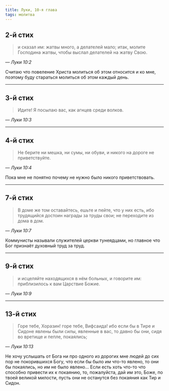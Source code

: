 ```yaml
---
title: Луки, 10-я глава
tags: молитва
---
```


## 2-й стих

> и сказал им: жатвы много, а делателей мало; итак, молите Господина жатвы, чтобы выслал делателей на жатву Свою.

— <cite>Луки&nbsp;10:2</cite>

Считаю что повеление Христа молиться об этом относится и ко мне, поэтому буду стараться молиться об этом каждый день.

***

## 3-й стих

> Идите! Я посылаю вас, как агнцев среди волков.

— <cite>Луки&nbsp;10:3</cite>

***

## 4-й стих

> Не берите ни мешка, ни сумы, ни обуви, и никого на дороге не приветствуйте.

— <cite>Луки&nbsp;10:4</cite>

Пока мне не понятно почему не нужно было никого приветствовать.

***

## 7-й стих

> В доме же том оставайтесь, ешьте и пейте, что у них есть, ибо трудящийся достоин награды за труды свои;
> не переходите из дома в дом.

— <cite>Луки&nbsp;10:7</cite>

Коммунисты называли служителей церкви тунеядцами, но главное что Бог признаёт духовный труд за труд.

***

## 9-й стих

> и исцеляйте находящихся в нём больных, и говорите им: приблизилось к вам Царствие Божие.

— <cite>Луки&nbsp;10:9</cite>

***

## 13-й стих

> Горе тебе, Хоразин! горе тебе, Вифсаида! ибо если бы в Тире и Сидоне явлены были силы, явленные в вас,
> то давно бы они, сидя во вретище и пепле, покаялись;

— <cite>Луки&nbsp;10:13</cite>

Не хочу услышать от Бога ни про одного из дорогих мне людей до сих пор не покорившихся Богу, что если бы было им что-то явлено,
то они бы покаялись, но им не было явлено... Если есть хоть что-то что способно привести их к покаянию, то, пожалуйста, дай им это,
Боже, по твоей великой милости, пусть они не останутся без покаяния как Тир и Сидон.
